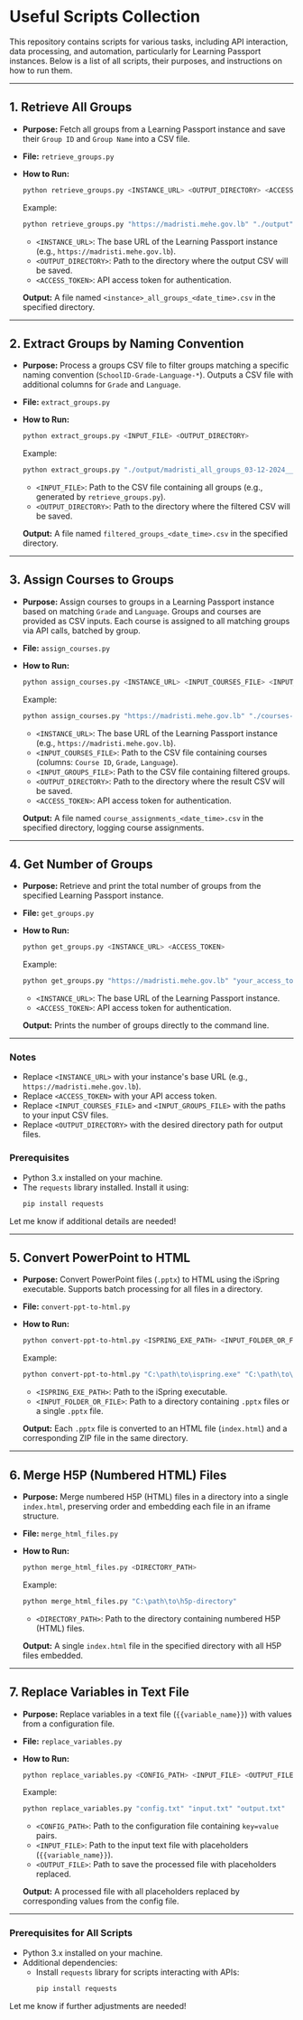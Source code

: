 
# Useful Scripts Collection

This repository contains scripts for various tasks, including API interaction, data processing, and automation, particularly for Learning Passport instances. Below is a list of all scripts, their purposes, and instructions on how to run them.

---

## 1. Retrieve All Groups

- **Purpose:** Fetch all groups from a Learning Passport instance and save their `Group ID` and `Group Name` into a CSV file.
- **File:** `retrieve_groups.py`
- **How to Run:**
  ```bash
  python retrieve_groups.py <INSTANCE_URL> <OUTPUT_DIRECTORY> <ACCESS_TOKEN>
  ```
  Example:
  ```bash
  python retrieve_groups.py "https://madristi.mehe.gov.lb" "./output" "your_access_token_here"
  ```
  - `<INSTANCE_URL>`: The base URL of the Learning Passport instance (e.g., `https://madristi.mehe.gov.lb`).
  - `<OUTPUT_DIRECTORY>`: Path to the directory where the output CSV will be saved.
  - `<ACCESS_TOKEN>`: API access token for authentication.

  **Output:** A file named `<instance>_all_groups_<date_time>.csv` in the specified directory.

---

## 2. Extract Groups by Naming Convention

- **Purpose:** Process a groups CSV file to filter groups matching a specific naming convention (`SchoolID-Grade-Language-*`). Outputs a CSV file with additional columns for `Grade` and `Language`.
- **File:** `extract_groups.py`
- **How to Run:**
  ```bash
  python extract_groups.py <INPUT_FILE> <OUTPUT_DIRECTORY>
  ```
  Example:
  ```bash
  python extract_groups.py "./output/madristi_all_groups_03-12-2024__12-33-22.csv" "./filtered"
  ```
  - `<INPUT_FILE>`: Path to the CSV file containing all groups (e.g., generated by `retrieve_groups.py`).
  - `<OUTPUT_DIRECTORY>`: Path to the directory where the filtered CSV will be saved.

  **Output:** A file named `filtered_groups_<date_time>.csv` in the specified directory.

---

## 3. Assign Courses to Groups

- **Purpose:** Assign courses to groups in a Learning Passport instance based on matching `Grade` and `Language`. Groups and courses are provided as CSV inputs. Each course is assigned to all matching groups via API calls, batched by group.
- **File:** `assign_courses.py`
- **How to Run:**
  ```bash
  python assign_courses.py <INSTANCE_URL> <INPUT_COURSES_FILE> <INPUT_GROUPS_FILE> <OUTPUT_DIRECTORY> <ACCESS_TOKEN>
  ```
  Example:
  ```bash
  python assign_courses.py "https://madristi.mehe.gov.lb" "./courses-test.csv" "./filtered_groups.csv" "./output" "your_access_token_here"
  ```
  - `<INSTANCE_URL>`: The base URL of the Learning Passport instance (e.g., `https://madristi.mehe.gov.lb`).
  - `<INPUT_COURSES_FILE>`: Path to the CSV file containing courses (columns: `Course ID`, `Grade`, `Language`).
  - `<INPUT_GROUPS_FILE>`: Path to the CSV file containing filtered groups.
  - `<OUTPUT_DIRECTORY>`: Path to the directory where the result CSV will be saved.
  - `<ACCESS_TOKEN>`: API access token for authentication.

  **Output:** A file named `course_assignments_<date_time>.csv` in the specified directory, logging course assignments.

---

## 4. Get Number of Groups

- **Purpose:** Retrieve and print the total number of groups from the specified Learning Passport instance.
- **File:** `get_groups.py`
- **How to Run:**
  ```bash
  python get_groups.py <INSTANCE_URL> <ACCESS_TOKEN>
  ```
  Example:
  ```bash
  python get_groups.py "https://madristi.mehe.gov.lb" "your_access_token_here"
  ```
  - `<INSTANCE_URL>`: The base URL of the Learning Passport instance.
  - `<ACCESS_TOKEN>`: API access token for authentication.

  **Output:** Prints the number of groups directly to the command line.

---

### Notes
- Replace `<INSTANCE_URL>` with your instance's base URL (e.g., `https://madristi.mehe.gov.lb`).
- Replace `<ACCESS_TOKEN>` with your API access token.
- Replace `<INPUT_COURSES_FILE>` and `<INPUT_GROUPS_FILE>` with the paths to your input CSV files.
- Replace `<OUTPUT_DIRECTORY>` with the desired directory path for output files.

### Prerequisites
- Python 3.x installed on your machine.
- The `requests` library installed. Install it using:
  ```bash
  pip install requests
  ```

Let me know if additional details are needed!

---

## 5. Convert PowerPoint to HTML

- **Purpose:** Convert PowerPoint files (`.pptx`) to HTML using the iSpring executable. Supports batch processing for all files in a directory.
- **File:** `convert-ppt-to-html.py`
- **How to Run:**
  ```bash
  python convert-ppt-to-html.py <ISPRING_EXE_PATH> <INPUT_FOLDER_OR_FILE>
  ```
  Example:
  ```bash
  python convert-ppt-to-html.py "C:\path\to\ispring.exe" "C:\path\to\pptx-folder"
  ```
  - `<ISPRING_EXE_PATH>`: Path to the iSpring executable.
  - `<INPUT_FOLDER_OR_FILE>`: Path to a directory containing `.pptx` files or a single `.pptx` file.

  **Output:** Each `.pptx` file is converted to an HTML file (`index.html`) and a corresponding ZIP file in the same directory.

---

## 6. Merge H5P (Numbered HTML) Files

- **Purpose:** Merge numbered H5P (HTML) files in a directory into a single `index.html`, preserving order and embedding each file in an iframe structure.
- **File:** `merge_html_files.py`
- **How to Run:**
  ```bash
  python merge_html_files.py <DIRECTORY_PATH>
  ```
  Example:
  ```bash
  python merge_html_files.py "C:\path\to\h5p-directory"
  ```
  - `<DIRECTORY_PATH>`: Path to the directory containing numbered H5P (HTML) files.

  **Output:** A single `index.html` file in the specified directory with all H5P files embedded.

---

## 7. Replace Variables in Text File

- **Purpose:** Replace variables in a text file (`{{variable_name}}`) with values from a configuration file.
- **File:** `replace_variables.py`
- **How to Run:**
  ```bash
  python replace_variables.py <CONFIG_PATH> <INPUT_FILE> <OUTPUT_FILE>
  ```
  Example:
  ```bash
  python replace_variables.py "config.txt" "input.txt" "output.txt"
  ```
  - `<CONFIG_PATH>`: Path to the configuration file containing `key=value` pairs.
  - `<INPUT_FILE>`: Path to the input text file with placeholders (`{{variable_name}}`).
  - `<OUTPUT_FILE>`: Path to save the processed file with placeholders replaced.

  **Output:** A processed file with all placeholders replaced by corresponding values from the config file.

---

### Prerequisites for All Scripts
- Python 3.x installed on your machine.
- Additional dependencies:
  - Install `requests` library for scripts interacting with APIs:
    ```bash
    pip install requests
    ```

Let me know if further adjustments are needed!
